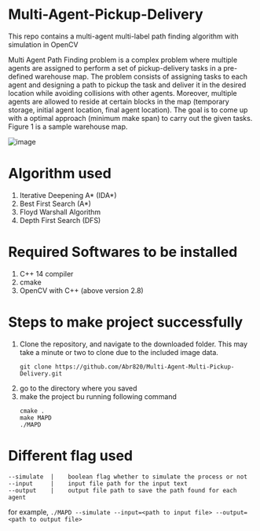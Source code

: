 # Multi-Agent-Pickup-Delivery
This repo contains a multi-agent multi-label path finding algorithm with simulation in OpenCV

Multi Agent Path Finding problem is a complex problem where multiple agents are assigned to perform a set of pickup-delivery tasks in a pre-defined warehouse map. The problem consists of assigning tasks to each agent and designing a path to pickup the task and deliver it in the desired location while avoiding collisions with other agents. Moreover, multiple agents are allowed to reside at certain blocks in the map (temporary storage, initial agent location, final agent location). The goal is to come up with a optimal approach (minimum make span) to carry out the given tasks. Figure 1 is a sample warehouse map.


![image](https://user-images.githubusercontent.com/48293666/112762331-bc71f100-901c-11eb-9853-a82b8e873dec.png)

# Algorithm used
1. Iterative Deepening A* (IDA*)
2. Best First Search (A*)
3. Floyd Warshall Algorithm
4. Depth First Search (DFS)       

# Required Softwares to be installed
1. C++ 14 compiler
2. cmake
3. OpenCV with C++ (above version 2.8)

# Steps to make project successfully

1. Clone the repository, and navigate to the downloaded folder. This may take a minute or two to clone due to the included image data.
	```
	git clone https://github.com/Abr820/Multi-Agent-Multi-Pickup-Delivery.git
	```
2. go to the directory where you saved
3. make the project bu running following command
    ```
    cmake .
    make MAPD
    ./MAPD
    ```
    
# Different flag used
```
--simulate	|    boolean flag whether to simulate the process or not
--input		|    input file path for the input text
--output	|    output file path to save the path found for each agent
```
for example,
``` ./MAPD --simulate --input=<path to input file> --output=<path to output file> ```


    
    
    

